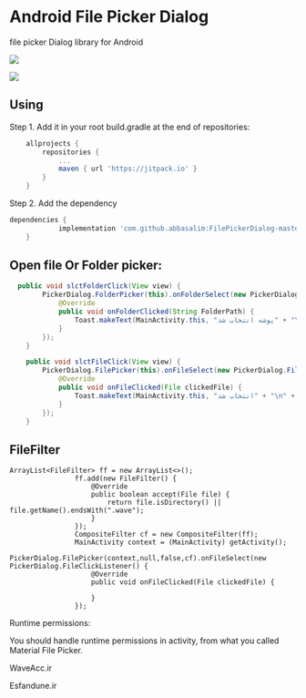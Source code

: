 # Android File Picker Dialog
file picker Dialog library for Android

![](http://uupload.ir/files/59lc_screenshot_from_2018-09-13_13-36-45.png)

![](http://uupload.ir/files/agiu_screenshot_from_2018-09-13_13-36-03.png)

## Using

Step 1. Add it in your root build.gradle at the end of repositories:

```gradle
	allprojects {
		repositories {
			...
			maven { url 'https://jitpack.io' }
		}
	}
```
Step 2. Add the dependency
```gradle
dependencies {
	        implementation 'com.github.abbasalim:FilePickerDialog-master:1.0'
	}
```

## Open file Or Folder picker:

```java
  public void slctFolderClick(View view) {
        PickerDialog.FolderPicker(this).onFolderSelect(new PickerDialog.FolderClickListener() {
            @Override
            public void onFolderClicked(String FolderPath) {
                Toast.makeText(MainActivity.this, "پوشه انتخاب شد" + "\n" + FolderPath, Toast.LENGTH_SHORT).show();
            }
        });
    }

    public void slctFileClick(View view) {
        PickerDialog.FilePicker(this).onFileSelect(new PickerDialog.FileClickListener() {
            @Override
            public void onFileClicked(File clickedFile) {
                Toast.makeText(MainActivity.this, "انتخاب شد" + "\n" + clickedFile.getName(), Toast.LENGTH_SHORT).show();
            }
        });
    }
```
## FileFilter
```
ArrayList<FileFilter> ff = new ArrayList<>();
                ff.add(new FileFilter() {
                    @Override
                    public boolean accept(File file) {
                        return file.isDirectory() || file.getName().endsWith(".wave");
                    }
                });
                CompositeFilter cf = new CompositeFilter(ff);
                MainActivity context = (MainActivity) getActivity();
                PickerDialog.FilePicker(context,null,false,cf).onFileSelect(new PickerDialog.FileClickListener() {
                    @Override
                    public void onFileClicked(File clickedFile) {
                       
                    }
                });
```         
Runtime permissions:

You should handle runtime permissions in activity, from what you called Material File Picker.

WaveAcc.ir

Esfandune.ir

